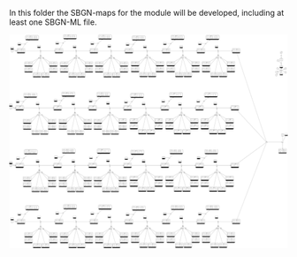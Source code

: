 In this folder the SBGN-maps for the module will be developed, including at least one SBGN-ML file.

![SBGN map](https://raw.githubusercontent.com/dagwa/wholecell-replication-initiation/master/sbgn/process-description.png)
